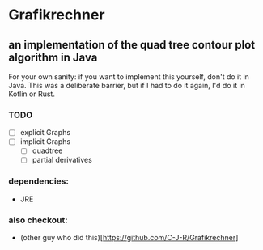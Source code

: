 
# Grafikrechner

## an implementation of the quad tree contour plot algorithm in Java

For your own sanity: if you want to implement this yourself, don't do it in Java. This was 
a deliberate barrier, but if I had to do it again, I'd do it in Kotlin or Rust.

### TODO

- [ ] explicit Graphs
- [ ] implicit Graphs
  - [ ] quadtree
  - [ ] partial derivatives

### dependencies:

- JRE

### also checkout:

- (other guy who did this)[https://github.com/C-J-R/Grafikrechner]